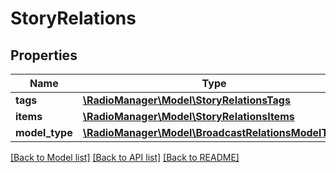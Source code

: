 # StoryRelations

## Properties
Name | Type | Description | Notes
------------ | ------------- | ------------- | -------------
**tags** | [**\RadioManager\Model\StoryRelationsTags**](StoryRelationsTags.md) |  | 
**items** | [**\RadioManager\Model\StoryRelationsItems**](StoryRelationsItems.md) |  | [optional] 
**model_type** | [**\RadioManager\Model\BroadcastRelationsModelType**](BroadcastRelationsModelType.md) |  | [optional] 

[[Back to Model list]](../README.md#documentation-for-models) [[Back to API list]](../README.md#documentation-for-api-endpoints) [[Back to README]](../README.md)


